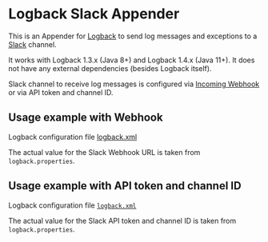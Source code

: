 # Logback Slack Appender 

This is an Appender for [Logback](http://logback.qos.ch/) 
to send log messages and exceptions to a [Slack](https://slack.com/) channel.

It works with Logback 1.3.x (Java 8+) and Logback 1.4.x (Java 11+).
It does not have any external dependencies (besides Logback itself).

Slack channel to receive log messages is configured 
via [Incoming Webhook](https://api.slack.com/messaging/webhooks)
or via API token and channel ID.

## Usage example with Webhook

Logback configuration file
[logback.xml](https://github.com/cyfrania/logback-slack-appender/blob/main/example-webhook/src/main/resources/logback.xml)

The actual value for the Slack Webhook URL is taken from `logback.properties`. 

## Usage example with API token and channel ID

Logback configuration file
[`logback.xml`](https://github.com/cyfrania/logback-slack-appender/blob/main/example-chatapi/src/main/resources/logback.xml)



The actual value for the Slack API token and channel ID is taken from `logback.properties`. 
